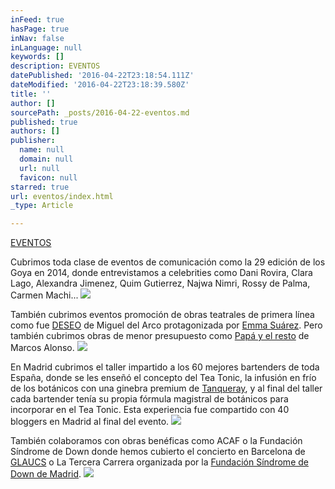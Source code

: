 ```yaml
---
inFeed: true
hasPage: true
inNav: false
inLanguage: null
keywords: []
description: EVENTOS
datePublished: '2016-04-22T23:18:54.111Z'
dateModified: '2016-04-22T23:18:39.580Z'
title: ''
author: []
sourcePath: _posts/2016-04-22-eventos.md
published: true
authors: []
publisher:
  name: null
  domain: null
  url: null
  favicon: null
starred: true
url: eventos/index.html
_type: Article

---
```

[EVENTOS][0]

Cubrimos toda clase de eventos de comunicación como la 29 edición de los Goya en 2014, donde entrevistamos a celebrities como Dani Rovira, Clara Lago, Alexandra Jimenez, Quim Gutierrez, Najwa Nimri, Rossy de Palma, Carmen Machi...
![](https://the-grid-user-content.s3-us-west-2.amazonaws.com/0eca677e-8b87-4fdf-8a58-46fb4add7932.png)

También cubrimos eventos promoción de obras teatrales de primera línea como fue [DESEO][1] de Miguel del Arco protagonizada por [Emma Suárez][1]. Pero también cubrimos obras de menor presupuesto como [Papá y el resto][2] de Marcos Alonso. ![](https://the-grid-user-content.s3-us-west-2.amazonaws.com/84f9077f-306e-4f28-8683-3b3305ce1a19.png)

En Madrid cubrimos el taller impartido a los 60 mejores bartenders de toda España, donde se les enseñó el concepto del Tea Tonic, la infusión en frío de los botánicos con una ginebra premium de [Tanqueray][3], y al final del taller cada bartender tenía su propia fórmula magistral de botánicos para incorporar en el Tea Tonic. Esta experiencia fue compartido con 40 bloggers en Madrid al final del evento.
![](https://the-grid-user-content.s3-us-west-2.amazonaws.com/522821ad-9788-411b-ab0b-b99d6d087b66.png)

También colaboramos con obras benéficas como ACAF o la Fundación Síndrome de Down donde hemos cubierto el concierto en Barcelona de [GLAUCS][4] o La Tercera Carrera organizada por la [Fundación Síndrome de Down de Madrid][5].
![](https://the-grid-user-content.s3-us-west-2.amazonaws.com/64e6a9b4-cea9-4f57-b327-a882ec72f309.png)

[0]: https://vimeopro.com/visioncut/eventos
[1]: https://www.youtube.com/watch?v=78lVJPYWPaw
[2]: https://vimeopro.com/visioncut/eventos/video/85241952
[3]: https://vimeopro.com/visioncut/eventos/video/58537291
[4]: https://vimeopro.com/visioncut/eventos/video/127539264
[5]: https://vimeopro.com/visioncut/eventos/video/77179061